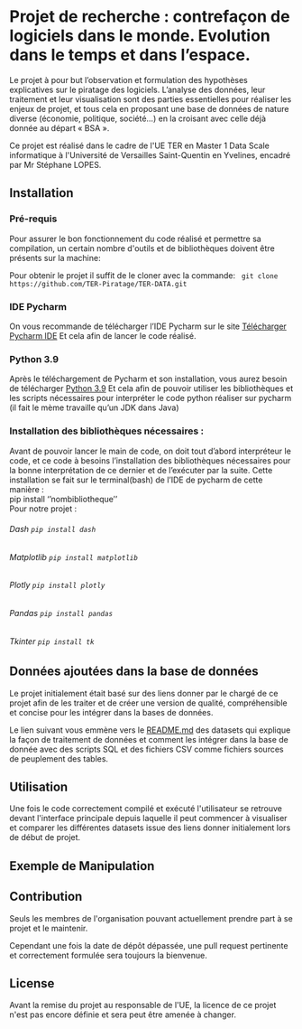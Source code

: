 # Projet de recherche : contrefaçon de logiciels dans le monde. Evolution dans le temps et dans l’espace.
Le projet à pour but l’observation et formulation des hypothèses explicatives sur le piratage des  logiciels. L’analyse des données, leur traitement et leur visualisation sont des parties essentielles pour réaliser les enjeux de projet, et tous cela en proposant une base de données de nature diverse (économie, politique, société…) en la croisant avec celle déjà donnée au départ « BSA ».

Ce projet est réalisé dans le cadre de l'UE TER en Master 1 Data Scale informatique à l'Université de Versailles Saint-Quentin en Yvelines, encadré par Mr Stéphane LOPES.

## Installation 
### Pré-requis
Pour assurer le bon fonctionnement du code réalisé et permettre sa compilation, un certain nombre d'outils  et  de bibliothèques doivent être présents sur la machine:

Pour obtenir le projet il suffit de le cloner avec la commande:
` git clone https://github.com/TER-Piratage/TER-DATA.git`

### IDE Pycharm
On vous recommande de télécharger  l’IDE Pycharm sur le site [Télécharger Pycharm IDE](https://www.jetbrains.com/fr-fr/pycharm/download/ ) 
Et cela afin de lancer le code réalisé.
### Python 3.9
Après le téléchargement de Pycharm et son installation, vous aurez besoin de télécharger [Python 3.9](https://www.python.org/downloads/) 
Et cela afin de pouvoir utiliser les bibliothèques et les scripts nécessaires pour interpréter le code python réaliser sur pycharm (il fait le mème travaille qu’un JDK dans Java)

### Installation des bibliothèques nécessaires :
 Avant de pouvoir lancer le main de code, on doit tout d’abord interpréteur le code, et ce code à besoins l’installation des bibliothèques nécessaires pour la bonne interprétation de ce dernier et de l’exécuter par la suite.
Cette installation se fait sur le terminal(bash) de l’IDE de pycharm de cette manière :
<br>pip install ‘’nombibliotheque’’
<br>Pour notre projet :
###### Dash  `pip install dash`
###### Matplotlib  `pip install matplotlib`
###### Plotly  `pip install plotly`
###### Pandas  `pip install pandas`
###### Tkinter   `pip install tk`

## Données ajoutées dans la base de données
Le projet initialement était basé sur des liens donner par le chargé de ce projet afin de les traiter et de créer une version de qualité, compréhensible et concise pour les intégrer dans la bases de données.

Le lien suivant vous emmène vers le [README.md](/Database/DATASETS/README.md)
des datasets qui explique la façon de traitement de données et comment les intégrer dans la base de donnée avec des scripts SQL et des fichiers CSV comme fichiers sources
de peuplement des tables.

## Utilisation

Une fois le code correctement compilé et exécuté l'utilisateur se retrouve devant l'interface principale depuis laquelle il peut commencer à visualiser et comparer
les différentes datasets issue des liens donner initialement lors de début de projet.

## Exemple de Manipulation 
## Contribution
Seuls les membres de l'organisation pouvant actuellement prendre part à se projet et le maintenir.

Cependant une fois la date de dépôt dépassée, une pull request pertinente et correctement formulée sera toujours la bienvenue.

## License
Avant la remise du projet au responsable de l'UE, la licence de ce projet n'est pas encore définie et sera peut être amenée à changer.

